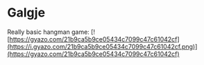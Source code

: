 # Galgje

Really basic hangman game:
[![https://gyazo.com/21b9ca5b9ce05434c7099c47c61042cf](https://i.gyazo.com/21b9ca5b9ce05434c7099c47c61042cf.png)](https://gyazo.com/21b9ca5b9ce05434c7099c47c61042cf)
